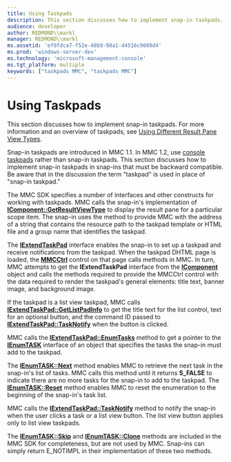 ```yaml
---
title: Using Taskpads
description: This section discusses how to implement snap-in taskpads. For more information and an overview of taskpads, see Using Different Result Pane View Types.
audience: developer
author: REDMOND\\markl
manager: REDMOND\\markl
ms.assetid: 'ef0fdca7-f52e-48b9-98a1-d4516c9089d4'
ms.prod: 'windows-server-dev'
ms.technology: 'microsoft-management-console'
ms.tgt_platform: multiple
keywords: ["taskpads MMC", "taskpads MMC"]
---
```


# Using Taskpads

This section discusses how to implement snap-in taskpads. For more information and an overview of taskpads, see [Using Different Result Pane View Types](using-different-result-pane-view-types.md).

Snap-in taskpads are introduced in MMC 1.1. In MMC 1.2, use [console taskpads](console-taskpads.md) rather than snap-in taskpads. This section discusses how to implement snap-in taskpads in snap-ins that must be backward compatible. Be aware that in the discussion the term "taskpad" is used in place of "snap-in taskpad."

The MMC SDK specifies a number of interfaces and other constructs for working with taskpads. MMC calls the snap-in's implementation of [**IComponent::GetResultViewType**](icomponent-getresultviewtype.md) to display the result pane for a particular scope item. The snap-in uses the method to provide MMC with the address of a string that contains the resource path to the taskpad template or HTML file and a group name that identifies the taskpad.

The [**IExtendTaskPad**](iextendtaskpad.md) interface enables the snap-in to set up a taskpad and receive notifications from the taskpad. When the taskpad DHTML page is loaded, the [**MMCCtrl**](mmcctrl-control.md) control on that page calls methods in MMC. In turn, MMC attempts to get the **IExtendTaskPad** interface from the [**IComponent**](icomponent.md) object and calls the methods required to provide the MMCCtrl control with the data required to render the taskpad's general elements: title text, banner image, and background image.

If the taskpad is a list view taskpad, MMC calls [**IExtendTaskPad::GetListPadInfo**](iextendtaskpad-getlistpadinfo.md) to get the title text for the list control, text for an optional button, and the command ID passed to [**IExtendTaskPad::TaskNotify**](iextendtaskpad-tasknotify.md) when the button is clicked.

MMC calls the [**IExtendTaskPad::EnumTasks**](iextendtaskpad-enumtasks.md) method to get a pointer to the [**IEnumTASK**](ienumtask.md) interface of an object that specifies the tasks the snap-in must add to the taskpad.

The [**IEnumTASK::Next**](ienumtask-next.md) method enables MMC to retrieve the next task in the snap-in's list of tasks. MMC calls this method until it returns **S\_FALSE** to indicate there are no more tasks for the snap-in to add to the taskpad. The [**IEnumTASK::Reset**](ienumtask-reset.md) method enables MMC to reset the enumeration to the beginning of the snap-in's task list.

MMC calls the [**IExtendTaskPad::TaskNotify**](iextendtaskpad-tasknotify.md) method to notify the snap-in when the user clicks a task or a list view button. The list view button applies only to list view taskpads.

The [**IEnumTASK::Skip**](ienumtask-skip.md) and [**IEnumTASK::Clone**](ienumtask-clone.md) methods are included in the MMC SDK for completeness, but are not used by MMC. Snap-ins can simply return E\_NOTIMPL in their implementation of these two methods.

 

 




